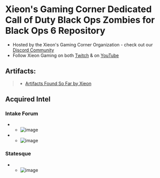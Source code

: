 # Xieon's Gaming Corner Dedicated Call of Duty Black Ops Zombies for Black Ops 6 Repository 
- Hosted by the Xieon's Gaming Corner Organization - check out our [Discord Community](https://discord.gg/Xieon) 
- Follow Xieon Gaming on both [Twitch](https://twitch.tv/Xieon) & on [YouTube](https://youtube.com/@Xieongaming)


## Artifacts: 
> * [Artifacts Found So Far by Xieon](https://github.com/Xieons-Gaming-Corner/public/blob/main/Call_Of_Duty_Zombies/Black_Ops_6/artifacts.md)
## Acquired Intel 
### Intake Forum
* * ![image](https://github.com/user-attachments/assets/e4128e30-26a4-4c69-ba2d-1f321c6a525c)
* * ![image](https://github.com/user-attachments/assets/c4158023-c768-4bc7-85fa-3e8d23b5a51a)
### Statesque
* * ![image](https://github.com/user-attachments/assets/00baf15e-2b42-4644-8d68-32254e5d638a)
